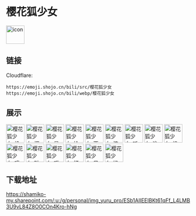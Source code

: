 # 樱花狐少女
<img src="https://emoji.shojo.cn/bili/src/樱花狐少女/icon.png" width="50" height="50" alt="icon">

## 链接
Cloudflare:
```
https://emoji.shojo.cn/bili/src/樱花狐少女
https://emoji.shojo.cn/bili/webp/樱花狐少女
```
## 展示
<img src="https://emoji.shojo.cn/bili/src/樱花狐少女/樱花狐少女-投降.png" width="50" height="50" alt="樱花狐少女-投降">
<img src="https://emoji.shojo.cn/bili/src/樱花狐少女/樱花狐少女-探头.png" width="50" height="50" alt="樱花狐少女-探头">
<img src="https://emoji.shojo.cn/bili/src/樱花狐少女/樱花狐少女-星星眼.png" width="50" height="50" alt="樱花狐少女-星星眼">
<img src="https://emoji.shojo.cn/bili/src/樱花狐少女/樱花狐少女-给点儿.png" width="50" height="50" alt="樱花狐少女-给点儿">
<img src="https://emoji.shojo.cn/bili/src/樱花狐少女/樱花狐少女-两眼一黑.png" width="50" height="50" alt="樱花狐少女-两眼一黑">
<img src="https://emoji.shojo.cn/bili/src/樱花狐少女/樱花狐少女-惊.png" width="50" height="50" alt="樱花狐少女-惊">
<img src="https://emoji.shojo.cn/bili/src/樱花狐少女/樱花狐少女-听不懂耶.png" width="50" height="50" alt="樱花狐少女-听不懂耶">
<img src="https://emoji.shojo.cn/bili/src/樱花狐少女/樱花狐少女-诶嘿.png" width="50" height="50" alt="樱花狐少女-诶嘿">
<img src="https://emoji.shojo.cn/bili/src/樱花狐少女/樱花狐少女-想要.png" width="50" height="50" alt="樱花狐少女-想要">
<img src="https://emoji.shojo.cn/bili/src/樱花狐少女/樱花狐少女-哼.png" width="50" height="50" alt="樱花狐少女-哼">
<img src="https://emoji.shojo.cn/bili/src/樱花狐少女/樱花狐少女-哒咩.png" width="50" height="50" alt="樱花狐少女-哒咩">
<img src="https://emoji.shojo.cn/bili/src/樱花狐少女/樱花狐少女-呃.png" width="50" height="50" alt="樱花狐少女-呃">
<img src="https://emoji.shojo.cn/bili/src/樱花狐少女/樱花狐少女-打气.png" width="50" height="50" alt="樱花狐少女-打气">
<img src="https://emoji.shojo.cn/bili/src/樱花狐少女/樱花狐少女-目移.png" width="50" height="50" alt="樱花狐少女-目移">
<img src="https://emoji.shojo.cn/bili/src/樱花狐少女/樱花狐少女-妈咪.png" width="50" height="50" alt="樱花狐少女-妈咪">

## 下载地址

https://shamiko-my.sharepoint.com/:u:/g/personal/img_yuru_pro/ESb1AIIEEIBKt61qFf_L4LMB3U9vL84Z8O0COn4Kro-hNg